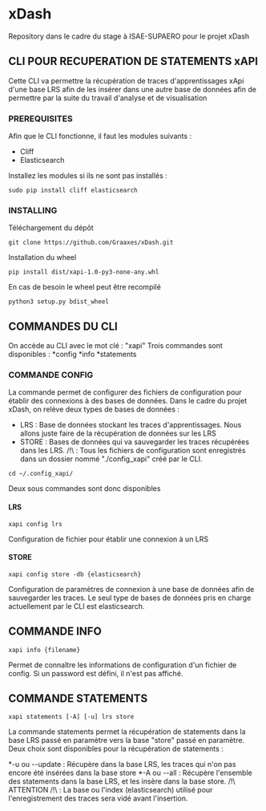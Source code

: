 # xDash
Repository dans le cadre du stage à ISAE-SUPAERO pour le projet xDash

## CLI POUR RECUPERATION DE STATEMENTS xAPI

Cette CLI va permettre la récupération de traces d'apprentissages xApi d'une base LRS afin de les insérer dans une autre base de données afin de permettre par la suite du travail d'analyse et de visualisation

### PREREQUISITES

Afin que le CLI fonctionne, il faut les modules suivants :

* Cliff
* Elasticsearch

Installez les modules si ils ne sont pas installés :

```
sudo pip install cliff elasticsearch
```

### INSTALLING

Téléchargement du dépôt
```
git clone https://github.com/Graaxes/xDash.git
```

Installation du wheel
```
pip install dist/xapi-1.0-py3-none-any.whl
```

En cas de besoin le wheel peut être recompilé
```
python3 setup.py bdist_wheel
```

## COMMANDES DU CLI
On accède au CLI avec le mot clé : "xapi"
Trois commandes sont disponibles :
*config
*info
*statements

### COMMANDE CONFIG

La commande permet de configurer des fichiers de configuration pour établir des connexions à des bases de données. Dans le cadre du projet xDash, on relève deux types de bases de données :

* LRS : Base de données stockant les traces d'apprentissages. Nous allons juste faire de la récupération de données sur les LRS
* STORE : Bases de données qui va sauvegarder les traces récupérées dans les LRS.
/!\ : Tous les fichiers de configuration sont enregistrés dans un dossier nommé "./config_xapi" créé par le CLI.

```
cd ~/.config_xapi/
```

Deux sous commandes sont donc disponibles

#### LRS
```
xapi config lrs
```
Configuration de fichier pour établir une connexion à un LRS

#### STORE
```
xapi config store -db {elasticsearch}
```
Configuration de paramètres de connexion à une base de données afin de sauvegarder les traces.
Le seul type de bases de données pris en charge actuellement par le CLI est elasticsearch.

## COMMANDE INFO
```
xapi info {filename}
```
Permet de connaître les informations de configuration d'un fichier de config. Si un password est défini, il n'est pas affiché.

## COMMANDE STATEMENTS
```
xapi statements [-A] [-u] lrs store
```
La commande statements permet la récupération de statements dans la base LRS passé en paramètre vers la base "store" passé en paramètre.
Deux choix sont disponibles pour la récupération de statements : 

*-u ou --update : Récupère dans la base LRS, les traces qui n'on pas encore été insérées dans la base store
*-A ou --all : Récupère l'ensemble des statements dans la base LRS, et les insère dans la base store. 
/!\ ATTENTION /!\ : La base ou l'index (elasticsearch) utilisé pour l'enregistrement des traces sera vidé avant l'insertion.

